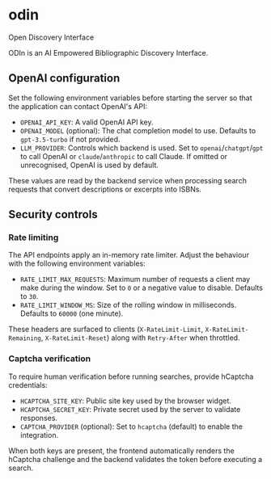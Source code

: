 # odin
Open Discovery Interface

ODIn is an AI Empowered Bibliographic Discovery Interface.

## OpenAI configuration

Set the following environment variables before starting the server so that the application can contact OpenAI's API:

- `OPENAI_API_KEY`: A valid OpenAI API key.
- `OPENAI_MODEL` (optional): The chat completion model to use. Defaults to `gpt-3.5-turbo` if not provided.
- `LLM_PROVIDER`: Controls which backend is used. Set to `openai`/`chatgpt`/`gpt` to call OpenAI or `claude`/`anthropic` to call Claude. If omitted or unrecognised, OpenAI is used by default.

These values are read by the backend service when processing search requests that convert descriptions or excerpts into ISBNs.

## Security controls

### Rate limiting

The API endpoints apply an in-memory rate limiter. Adjust the behaviour with the following environment variables:

- `RATE_LIMIT_MAX_REQUESTS`: Maximum number of requests a client may make during the window. Set to `0` or a negative value to disable. Defaults to `30`.
- `RATE_LIMIT_WINDOW_MS`: Size of the rolling window in milliseconds. Defaults to `60000` (one minute).

These headers are surfaced to clients (`X-RateLimit-Limit`, `X-RateLimit-Remaining`, `X-RateLimit-Reset`) along with `Retry-After` when throttled.

### Captcha verification

To require human verification before running searches, provide hCaptcha credentials:

- `HCAPTCHA_SITE_KEY`: Public site key used by the browser widget.
- `HCAPTCHA_SECRET_KEY`: Private secret used by the server to validate responses.
- `CAPTCHA_PROVIDER` (optional): Set to `hcaptcha` (default) to enable the integration.

When both keys are present, the frontend automatically renders the hCaptcha challenge and the backend validates the token before executing a search.
